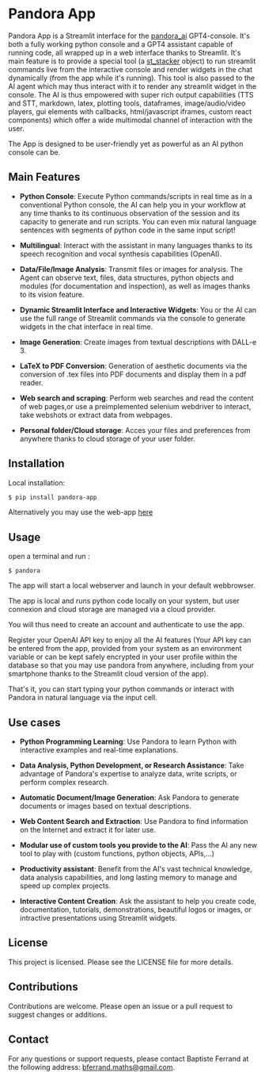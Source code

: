 
# Pandora App

Pandora App is a Streamlit interface for the [pandora_ai](https://github.com/B4PT0R/pandora_ai) GPT4-console. It's both a fully working python console and a GPT4 assistant capable of running code, all wrapped up in a web interface thanks to Streamlit. It's main feature is to provide a special tool (a [st_stacker](https://github.com/B4PT0R/streamlit_stacker) object) to run streamlit commands live from the interactive console and render widgets in the chat dynamically (from the app while it's running). This tool is also passed to the AI agent which may thus interact with it to render any streamlit widget in the console. The AI is thus empowered with super rich output capabilities (TTS and STT, markdown, latex, plotting tools, dataframes, image/audio/video players, gui elements with callbacks, html/javascript iframes, custom react components) which offer a wide multimodal channel of interaction with the user.

The App is designed to be user-friendly yet as powerful as an AI python console can be.

## Main Features

- **Python Console**: Execute Python commands/scripts in real time as in a conventional Python console, the AI can help you in your workflow at any time thanks to its continuous observation of the session and its capacity to generate and run scripts. You can even mix natural language sentences with segments of python code in the same input script!

- **Multilingual**: Interact with the assistant in many languages thanks to its speech recognition and vocal synthesis capabilities (OpenAI).

- **Data/File/Image Analysis**: Transmit files or images for analysis. The Agent can observe text, files, data structures, python objects and modules (for documentation and inspection), as well as images thanks to its vision feature.

- **Dynamic Streamlit Interface and Interactive Widgets**: You or the AI can use the full range of Streamlit commands via the console to generate widgets in the chat interface in real time.

- **Image Generation**: Create images from textual descriptions with DALL-e 3.

- **LaTeX to PDF Conversion**: Generation of aesthetic documents via the conversion of .tex files into PDF documents and display them in a pdf reader.

- **Web search and scraping**: Perform web searches and read the content of web pages,or use a preimplemented selenium webdriver to interact, take webshots or extract data from webpages.

- **Personal folder/Cloud storage**: Acces your files and preferences from anywhere thanks to cloud storage of your user folder.

## Installation

Local installation:
```bash
$ pip install pandora-app
```

Alternatively you may use the web-app [here](https://pandora-ai.streamlit.app/)

## Usage

open a terminal and run :

```
$ pandora
```

The app will start a local webserver and launch in your default webbrowser.

The app is local and runs python code locally on your system, but user connexion and cloud storage are managed via a cloud provider.

You will thus need to create an account and authenticate to use the app.

Register your OpenAI API key to enjoy all the AI features (Your API key can be entered from the app, provided from your system as an environment variable or can be kept safely encrypted in your user profile within the database so that you may use pandora from anywhere, including from your smartphone thanks to the Streamlit cloud version of the app).

That's it, you can start typing your python commands or interact with Pandora in natural language via the input cell.

## Use cases

- **Python Programming Learning**: Use Pandora to learn Python with interactive examples and real-time explanations.

- **Data Analysis, Python Development, or Research Assistance**: Take advantage of Pandora's expertise to analyze data, write scripts, or perform complex research.

- **Automatic Document/Image Generation**: Ask Pandora to generate documents or images based on textual descriptions.

- **Web Content Search and Extraction**: Use Pandora to find information on the Internet and extract it for later use.

- **Modular use of custom tools you provide to the AI**: Pass the AI any new tool to play with (custom functions, python objects, APIs,...)

- **Productivity assistant**: Benefit from the AI's vast technical knowledge, data analysis capabilities, and long lasting memory to manage and speed up complex projects.

- **Interactive Content Creation**: Ask the assistant to help you create code, documentation, tutorials, demonstrations, beautiful logos or images, or intractive presentations using Streamlit widgets.


## License

This project is licensed. Please see the LICENSE file for more details.

## Contributions

Contributions are welcome. Please open an issue or a pull request to suggest changes or additions.

## Contact

For any questions or support requests, please contact Baptiste Ferrand at the following address: bferrand.maths@gmail.com.
